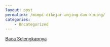 ```yaml
---
layout: post
permalink: /mimpi-dikejar-anjing-dan-kucing/
categories:
    - Uncategorized
---
```


[Baca Selengkapnya](/01)